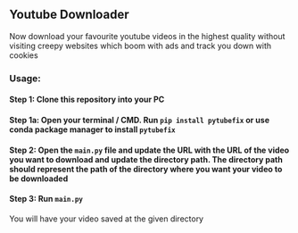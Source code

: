 ## Youtube Downloader

Now download your favourite youtube videos in the highest quality without visiting creepy websites which boom with ads and track you down with cookies

### Usage:
#### Step 1: Clone this repository into your PC
#### Step 1a: Open your terminal / CMD. Run `pip install pytubefix` or use conda package manager to install `pytubefix`
#### Step 2: Open the `main.py` file and update the URL with the URL of the video you want to download and update the directory path. The directory path should represent the path of the directory where you want your video to be downloaded
#### Step 3: Run `main.py`

You will have your video saved at the given directory